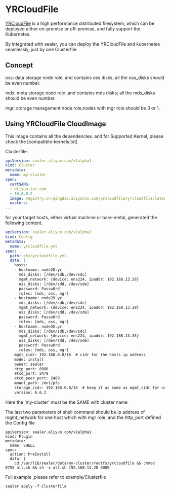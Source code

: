 # YRCloudFile

[YRCloudFile](https://www.yanrongyun.com) is a high performance distributed filesystem, which can be deployed either on-premise or off-premise, and fully support the Kubernetes.

By integrated with sealer, you can deploy the YRCloudFile and kubernetes seamlessly, just by one Clusterfile.

## Concept
oss: data storage node role, and contains oss disks; all the oss_disks should be even number.

mds: meta storage node role ,and contains mds disks; all the mds_disks should be even number.

mgr: storage management node role;nodes with mgr role should be 3 or 1.

## Using YRCloudFile CloudImage

This image contains all the dependencies. and for Supported Kernel, please check the [compatible-kernels.txt]

Clusterfile:

```yaml
apiVersion: sealer.aliyun.com/v1alpha1
kind: Cluster
metadata:
  name: my-cluster
spec:
  certSANS:
  - aliyun-inc.com
  - 10.0.0.2
  image: registry.cn-qingdao.aliyuncs.com/yrcloudfile/yrcloudfile:latest
  masters:
...

```

for your target hosts, either virtual machine or bare-metal, generated the following content.

```yaml
apiVersion: sealer.aliyun.com/v1alpha1
kind: Config
metadata:
  name: yrcloudfile.yml
spec:
  path: etc/yrcloudfile.yml
  data: |
    hosts:
    - hostname: node28.yr
      mds_disks: [/dev/sdb,/dev/sdc]
      mgmt_network: {device: ens224, ipaddr: 192.168.13.28}
      oss_disks: [/dev/sdd, /dev/sde]
      password: Passw0rd
      roles: [mds, oss, mgr]
    - hostname: node29.yr
      mds_disks: [/dev/sdb,/dev/sdc]
      mgmt_network: {device: ens224, ipaddr: 192.168.13.29}
      oss_disks: [/dev/sdd, /dev/sde]
      password: Passw0rd
      roles: [mds, oss, mgr]
    - hostname: node35.yr
      mds_disks: [/dev/sdb,/dev/sdc]
      mgmt_network: {device: ens224, ipaddr: 192.168.13.35}
      oss_disks: [/dev/sdd, /dev/sde]
      password: Passw0rd
      roles: [mds, oss, mgr]
    mgmt_cidr: 192.168.0.0/16  # cidr for the hosts ip address
    mode: install
    owner: sealer
    http_port: 8080
    etcd_port: 2479
    etcd_peer_port: 2480
    mount_path: /mnt/pfs
    storage_cidr: 192.168.0.0/16  # keep it as same as mgmt_cidr for now
    version: 6.6.2
```

Here the 'my-cluster' must be the SAME with cluster name

The last two parameters of shell command should be ip address of mgmt_network for one host which with mgr role, and the http_port defined the Config file

```
apiVersion: sealer.aliyun.com/v1alpha1
kind: Plugin
metadata:
  name: SHELL
spec:
  action: PreInstall
  data: |
    cd /var/lib/sealer/data/my-cluster/rootfs/yrcloudfile && chmod 0755 all.sh && sh -x all.sh 192.168.13.28 8080
```

Full example ,please refer to example/Clusterfile

```
sealer apply -f Clusterfile
```

